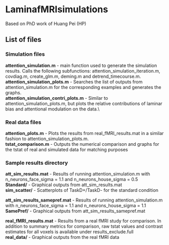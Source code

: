 # LaminafMRIsimulations
Based on PhD work of Huang Pei (HP)

## List of files
### Simulation files
**attention_simulation.m** - main function used to generate the simulation results. Calls the following subfunctions: attention_simulation_iteration.m, covdiag.m, create_glm.m, deming.m and detrend_timecourse.m. \
**attention_simulation_plots.m** - Searches the list of outputs from attention_simulation.m for the corresponding examples and generates the graphs.\
**attention_simulation_contri_plots.m** - Similar to attention_simulation_plots.m, but plots the relative contributions of laminar bias and attentional modulation on the data.\

### Real data files
**attention_plots.m** - Plots the results from real_fMRI_results.mat in a similar fashion to attention_simulation_plots.m.\
**tstat_comparison.m** - Outputs the numerical comparison and graphs for the tstat of real and simulated data for matching purposes

### Sample results directory
**att_sim_results.mat** - Results of running attention_simulation.m with n_neurons_face_sigma = 1.1 and n_neurons_house_sigma = 0.5\
**Standard/** - Graphical outputs from att_sim_results.mat\
**sim_scatter/** - Scatterplots of TaskD+/TaskD- for the standard condition

**att_sim_results_samepref.mat** - Results of running attention_simulation.m with n_neurons_face_sigma = 1.1 and n_neurons_house_sigma = 1.1\
**SamePref/** - Graphical outputs from att_sim_results_samepref.mat

**real_fMRI_results.mat** - Results from a real fMRI study for comparison. In addition to summary metrics for comparison, raw tstat values and contrast estimates for all voxels is available under results_exclude.full\
**real_data/** - Graphical outputs from the real fMRI data
